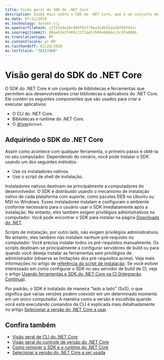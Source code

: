 ```yaml
---
title: Visão geral do SDK do .NET Core
description: Saiba mais sobre o SDK do .NET Core, que é um conjunto de bibliotecas e ferramentas usadas para criar projetos do .NET Core.
ms.date: 07/31/2019
ms.technology: dotnet-cli
ms.openlocfilehash: c2723e0e28c889f91f79ea3c0b26aa38f69fb41c
ms.sourcegitcommit: 00aa62e2f469c2272a457b04e66b4cc3c97a800b
ms.translationtype: MT
ms.contentlocale: pt-BR
ms.lasthandoff: 02/28/2020
ms.locfileid: "78157460"
---
```

# <a name="net-core-sdk-overview"></a>Visão geral do SDK do .NET Core

O SDK do .NET Core é um conjunto de bibliotecas e ferramentas que permitem aos desenvolvedores criar bibliotecas e aplicativos do .NET Core. Ele contém os seguintes componentes que são usados para criar e executar aplicativos:

- O CLI do .NET Core.
- Bibliotecas e runtime do .NET Core.
- O [driver](tools/index.md#driver)`dotnet`.

## <a name="acquiring-the-net-core-sdk"></a>Adquirindo o SDK do .NET Core

Assim como acontece com qualquer ferramenta, o primeiro passo é obtê-la no seu computador. Dependendo do cenário, você pode instalar o SDK usando um dos seguintes métodos:

- Use os instaladores nativos.
- Use o script de shell de instalação.

Instaladores nativos destinam-se principalmente a computadores do desenvolvedor. O SDK é distribuído usando o mecanismo de instalação nativo de cada plataforma com suporte, como pacotes DEB no Ubuntu ou MSI no Windows. Esses instaladores instalam e configuram o ambiente conforme necessário para o usuário usar o SDK imediatamente após a instalação. No entanto, eles também exigem privilégios administrativos no computador. Você pode encontrar o SDK para instalar na página [Downloads do .NET](https://dotnet.microsoft.com/download).

Scripts de instalação, por outro lado, não exigem privilégios administrativos. No entanto, eles também não instalam nenhum pré-requisito no computador. Você precisa instalar todos os pré-requisitos manualmente. Os scripts destinam-se principalmente a configurar servidores de build ou para quando você deseja instalar as ferramentas sem privilégios de administrador (observe as limitações dos pré-requisitos acima). Veja mais informações no artigo de [referência do script de instalação](tools/dotnet-install-script.md). Se você estiver interessado em como configurar o SDK no seu servidor de build de CI, veja o artigo [Usando ferramentas e SDK do .NET Core na CI (Integração Contínua)](tools/using-ci-with-cli.md).

Por padrão, o SDK é instalado de maneira "lado a lado" (SxS), o que significa que várias versões podem coexistir em um determinado momento em um único computador. A maneira como a versão é escolhida quando você está executando comandos da CLI é explicada mais detalhadamente no artigo [Selecionar a versão do .NET Core a usar](versions/selection.md).

## <a name="see-also"></a>Confira também

- [Visão geral de CLI do .NET Core](tools/index.md)
- [Visão geral do controle de versão do .NET Core](versions/index.md)
- [Como remover o SDK e o runtime do .NET Core](versions/remove-runtime-sdk-versions.md)
- [Selecionar a versão do .NET Core a ser usada](versions/selection.md)
